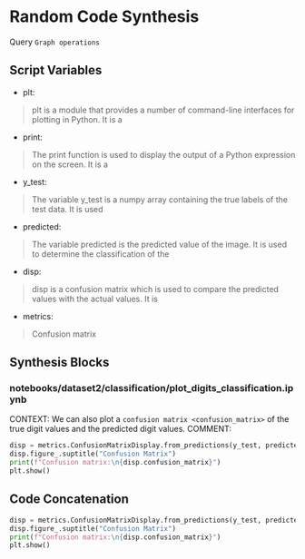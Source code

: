 # Random Code Synthesis
Query `Graph operations`
## Script Variables
- plt:<br>
>plt is a module that provides a number of command-line interfaces for plotting in Python. It is a
- print:<br>
>The print function is used to display the output of a Python expression on the screen. It is a
- y_test:<br>
>The variable y_test is a numpy array containing the true labels of the test data. It is used
- predicted:<br>
>The variable predicted is the predicted value of the image. It is used to determine the classification of the
- disp:<br>
>disp is a confusion matrix which is used to compare the predicted values with the actual values. It is
- metrics:<br>
>Confusion matrix
## Synthesis Blocks
### notebooks/dataset2/classification/plot_digits_classification.ipynb
CONTEXT: We can also plot a `confusion matrix <confusion_matrix>` of the true digit values and the predicted digit values.   COMMENT:
```python
disp = metrics.ConfusionMatrixDisplay.from_predictions(y_test, predicted)
disp.figure_.suptitle("Confusion Matrix")
print(f"Confusion matrix:\n{disp.confusion_matrix}")
plt.show()
```

## Code Concatenation
```python
disp = metrics.ConfusionMatrixDisplay.from_predictions(y_test, predicted)
disp.figure_.suptitle("Confusion Matrix")
print(f"Confusion matrix:\n{disp.confusion_matrix}")
plt.show()
```
